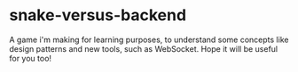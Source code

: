 # snake-versus-backend
A game i'm making for learning purposes, to understand some concepts like design patterns and new tools, such as WebSocket. Hope it will be useful for you too!
